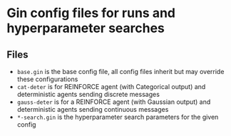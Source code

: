 # Gin config files for runs and hyperparameter searches

## Files
- `base.gin` is the base config file, all config files inherit but may override these configurations
- `cat-deter` is for REINFORCE agent (with Categorical output) and deterministic agents sending discrete messages
- `gauss-deter` is for a REINFORCE agent (with Gaussian output) and deterministic agents sending continuous messages
- `*-search.gin` is the hyperparameter search parameters for the given config
